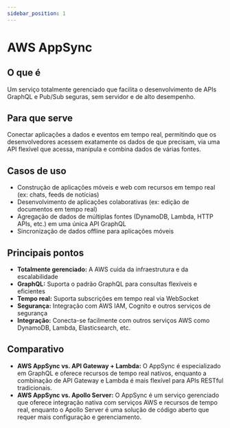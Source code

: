 ```yaml
---
sidebar_position: 1
---
```


# AWS AppSync

## O que é
Um serviço totalmente gerenciado que facilita o desenvolvimento de APIs GraphQL e Pub/Sub seguras, sem servidor e de alto desempenho.

## Para que serve
Conectar aplicações a dados e eventos em tempo real, permitindo que os desenvolvedores acessem exatamente os dados de que precisam, via uma API flexível que acessa, manipula e combina dados de várias fontes.

## Casos de uso
- Construção de aplicações móveis e web com recursos em tempo real (ex: chats, feeds de notícias)
- Desenvolvimento de aplicações colaborativas (ex: edição de documentos em tempo real)
- Agregação de dados de múltiplas fontes (DynamoDB, Lambda, HTTP APIs, etc.) em uma única API GraphQL
- Sincronização de dados offline para aplicações móveis

## Principais pontos
- **Totalmente gerenciado:** A AWS cuida da infraestrutura e da escalabilidade
- **GraphQL:** Suporta o padrão GraphQL para consultas flexíveis e eficientes
- **Tempo real:** Suporta subscrições em tempo real via WebSocket
- **Segurança:** Integração com AWS IAM, Cognito e outros serviços de segurança
- **Integração:** Conecta-se facilmente com outros serviços AWS como DynamoDB, Lambda, Elasticsearch, etc.

## Comparativo
- **AWS AppSync vs. API Gateway + Lambda:** O AppSync é especializado em GraphQL e oferece recursos de tempo real nativos, enquanto a combinação de API Gateway e Lambda é mais flexível para APIs RESTful tradicionais.
- **AWS AppSync vs. Apollo Server:** O AppSync é um serviço gerenciado que oferece integração nativa com serviços AWS e recursos de tempo real, enquanto o Apollo Server é uma solução de código aberto que requer mais configuração e gerenciamento. 